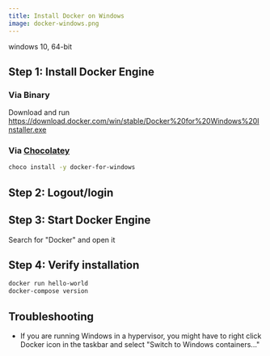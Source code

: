 ```yaml
---
title: Install Docker on Windows
image: docker-windows.png
---
```


<span class="w3-tag w3-green">windows 10, 64-bit</span>

## Step 1: Install Docker Engine

### Via Binary

Download and run https://download.docker.com/win/stable/Docker%20for%20Windows%20Installer.exe

### Via [Chocolatey](https://chocolatey.org)

```sh
choco install -y docker-for-windows
```

## Step 2: Logout/login

## Step 3: Start Docker Engine

Search for "Docker" and open it

## Step 4: Verify installation

```sh
docker run hello-world
docker-compose version
```

## Troubleshooting

- If you are running Windows in a hypervisor, you might have to right click Docker icon in the taskbar and select "Switch to Windows containers..."